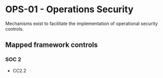 # OPS-01 - Operations Security
Mechanisms exist to facilitate the implementation of operational security controls.
## Mapped framework controls
### SOC 2
- CC2.2